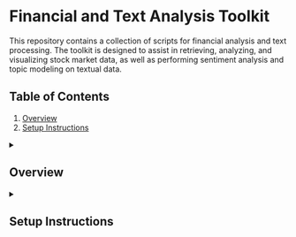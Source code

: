 # Financial and Text Analysis Toolkit

This repository contains a collection of scripts for financial analysis and text processing. The toolkit is designed to assist in retrieving, analyzing, and visualizing stock market data, as well as performing sentiment analysis and topic modeling on textual data.

## Table of Contents

1. [Overview](#overview)
2. [Setup Instructions](#setup-instructions)


<details>
<summary><h2 id="overview">Overview</h2></summary>

This toolkit provides:

- **Financial Analysis**: Functions to download stock data, calculate technical indicators, plot stock performance, and optimize portfolios.
- **Sentiment Analysis**: Functions to analyze the sentiment of text and classify it as positive, negative, or neutral.
- **Text Processing**: Functions to preprocess text, generate TF-IDF matrices, perform topic modeling, and extract keywords.

</details>

<details>
<summary><h2 id="setup-instructions">Setup Instructions</h2></summary>

To use the scripts, ensure you have Python installed along with the required libraries. You can install the dependencies using pip:

```bash
pip install -r requirements.txt
